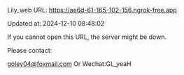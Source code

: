 Lily_web URL: https://ae6d-61-165-102-156.ngrok-free.app

Updated at: 2024-12-10 08:48:02

If you cannot open this URL, the server might be down.

Please contact: 

goley04@foxmail.com Or Wechat:GL_yeaH